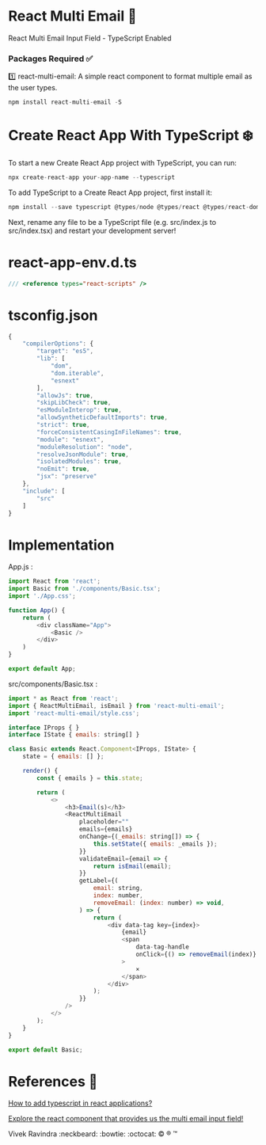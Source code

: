 # React Multi Email :e-mail:

React Multi Email Input Field - TypeScript Enabled

### Packages Required :white_check_mark:

:one: react-multi-email: A simple react component to format multiple email as the user types.

```javascript
npm install react-multi-email -S
```
	
# Create React App With TypeScript :snowflake:

To start a new Create React App project with TypeScript, you can run:

```javascript
npx create-react-app your-app-name --typescript
```

To add TypeScript to a Create React App project, first install it:

```javascript
npm install --save typescript @types/node @types/react @types/react-dom @types/jest
```

Next, rename any file to be a TypeScript file (e.g. src/index.js to src/index.tsx) and restart your development server!

# react-app-env.d.ts 

```typescript
/// <reference types="react-scripts" />
```

# tsconfig.json

```javascript
{
	"compilerOptions": {
		"target": "es5",
		"lib": [
			"dom",
			"dom.iterable",
			"esnext"
		],
		"allowJs": true,
		"skipLibCheck": true,
		"esModuleInterop": true,
		"allowSyntheticDefaultImports": true,
		"strict": true,
		"forceConsistentCasingInFileNames": true,
		"module": "esnext",
		"moduleResolution": "node",
		"resolveJsonModule": true,
		"isolatedModules": true,
		"noEmit": true,
		"jsx": "preserve"
	},
	"include": [
		"src"
	]
}
```

# Implementation

App.js :

```javascript
import React from 'react';
import Basic from './components/Basic.tsx';
import './App.css';

function App() {
	return (
		<div className="App">
			<Basic />
		</div>
	)
}

export default App;
```

src/components/Basic.tsx :

```javascript
import * as React from 'react';
import { ReactMultiEmail, isEmail } from 'react-multi-email';
import 'react-multi-email/style.css';

interface IProps { }
interface IState { emails: string[] }

class Basic extends React.Component<IProps, IState> {
	state = { emails: [] };

	render() {
		const { emails } = this.state;

		return (
			<>
				<h3>Email(s)</h3>
				<ReactMultiEmail
					placeholder=""
					emails={emails}
					onChange={(_emails: string[]) => {
						this.setState({ emails: _emails });
					}}
					validateEmail={email => {
						return isEmail(email);
					}}
					getLabel={(
						email: string,
						index: number,
						removeEmail: (index: number) => void,
					) => {
						return (
							<div data-tag key={index}>
								{email}
								<span
									data-tag-handle
									onClick={() => removeEmail(index)}
								>
									×
								</span>
							</div>
						);
					}}
				/>
			</>
		);
	}
}

export default Basic;
```

# References :book:

[How to add typescript in react applications?](https://facebook.github.io/create-react-app/docs/adding-typescript)

[Explore the react component that provides us the multi email input field!](https://www.npmjs.com/package/react-multi-email)

Vivek Ravindra :neckbeard: :bowtie: :octocat: :copyright: :registered: :tm:

